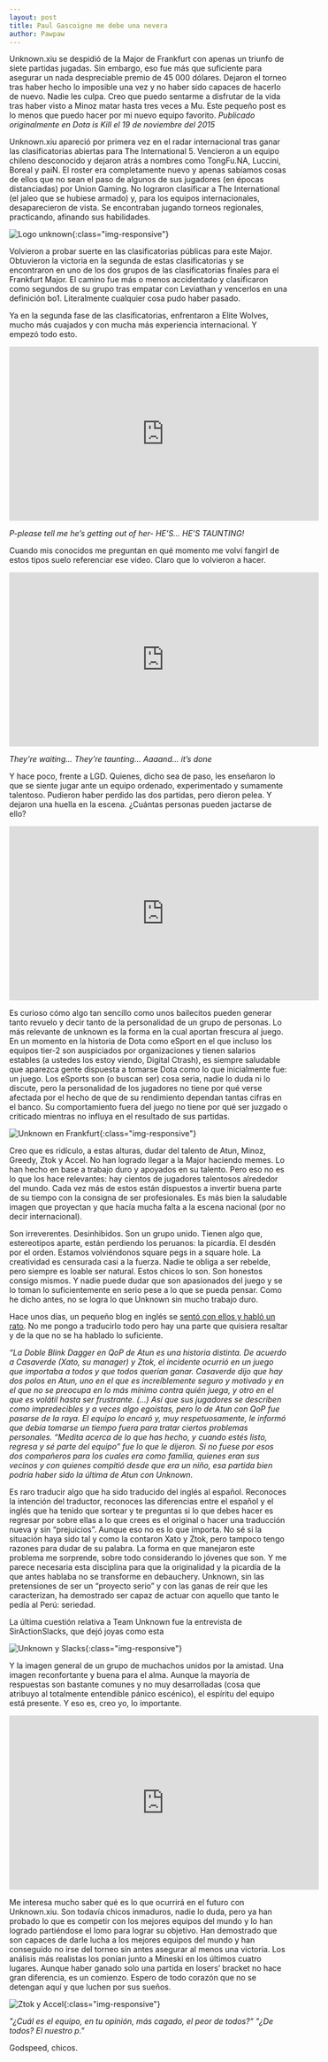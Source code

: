 ```yaml
---
layout: post
title: Paul Gascoigne me debe una nevera
author: Pawpaw
---
```


Unknown.xiu se despidió de la Major de Frankfurt con apenas un triunfo de siete partidas jugadas. Sin embargo, eso fue más que suficiente para asegurar un nada despreciable premio de 45 000 dólares. Dejaron el torneo tras haber hecho lo imposible una vez y no haber sido capaces de hacerlo de nuevo. Nadie les culpa. Creo que puedo sentarme a disfrutar de la vida tras haber visto a Minoz matar hasta tres veces a Mu. Este pequeño post es lo menos que puedo hacer por mi nuevo equipo favorito. *Publicado originalmente en Dota is Kill el 19 de noviembre del 2015*

Unknown.xiu apareció por primera vez en el radar internacional tras ganar las clasificatorias abiertas para The International 5. Vencieron a un equipo chileno desconocido y dejaron atrás a nombres como TongFu.NA, Luccini, Boreal y paiN. El roster era completamente nuevo y apenas sabíamos cosas de ellos que no sean el paso de algunos de sus jugadores (en épocas distanciadas) por Union Gaming. No lograron clasificar a The International (el jaleo que se hubiese armado) y, para los equipos internacionales, desaparecieron de vista. Se encontraban jugando torneos regionales, practicando, afinando sus habilidades.

![Logo unknown](/images/posts/unklogo.jpg){:class="img-responsive"}

Volvieron a probar suerte en las clasificatorias públicas para este Major. Obtuvieron la victoria en la segunda de estas clasificatorias y se encontraron en uno de los dos grupos de las clasificatorias finales para el Frankfurt Major. El camino fue más o menos accidentado y clasificaron como segundos de su grupo tras empatar con Leviathan y vencerlos en una definición bo1. Literalmente cualquier cosa pudo haber pasado.

Ya en la segunda fase de las clasificatorias, enfrentaron a Elite Wolves, mucho más cuajados y con mucha más experiencia internacional. Y empezó todo esto.

<iframe width="560" height="315" src="https://www.youtube.com/embed/2dBHdQVbC0U" frameborder="0" allow="accelerometer; autoplay; encrypted-media; gyroscope; picture-in-picture" allowfullscreen></iframe>

_P-please tell me he’s getting out of her- HE’S… HE’S TAUNTING!_

Cuando mis conocidos me preguntan en qué momento me volví fangirl de estos tipos suelo referenciar ese video. Claro que lo volvieron a hacer.

<iframe width="560" height="315" src="https://www.youtube.com/embed/WN9zFARmlRA" frameborder="0" allow="accelerometer; autoplay; encrypted-media; gyroscope; picture-in-picture" allowfullscreen></iframe>

_They’re waiting… They’re taunting… Aaaand… it’s done_

Y hace poco, frente a LGD. Quienes, dicho sea de paso, les enseñaron lo que se siente jugar ante un equipo ordenado, experimentado y sumamente talentoso. Pudieron haber perdido las dos partidas, pero dieron pelea. Y dejaron una huella en la escena. ¿Cuántas personas pueden jactarse de ello?

<iframe width="560" height="315" src="https://www.youtube.com/embed/aOZmJ_4k1JY" frameborder="0" allow="accelerometer; autoplay; encrypted-media; gyroscope; picture-in-picture" allowfullscreen></iframe>

Es curioso cómo algo tan sencillo como unos bailecitos pueden generar tanto revuelo y decir tanto de la personalidad de un grupo de personas. Lo más relevante de unknown es la forma en la cual aportan frescura al juego. En un momento en la historia de Dota como eSport en el que incluso los equipos tier-2 son auspiciados por organizaciones y tienen salarios estables (a ustedes los estoy viendo, Digital Ctrash), es siempre saludable que aparezca gente dispuesta a tomarse Dota como lo que inicialmente fue: un juego. Los eSports son (o buscan ser) cosa seria, nadie lo duda ni lo discute, pero la personalidad de los jugadores no tiene por qué verse afectada por el hecho de que de su rendimiento dependan tantas cifras en el banco. Su comportamiento fuera del juego no tiene por qué ser juzgado o criticado mientras no influya en el resultado de sus partidas.

![Unknown en Frankfurt](/images/posts/unkfrank.jpg){:class="img-responsive"}

Creo que es ridículo, a estas alturas, dudar del talento de Atun, Minoz, Greedy, Ztok y Accel. No han logrado llegar a la Major haciendo memes. Lo han hecho en base a trabajo duro y apoyados en su talento. Pero eso no es lo que los hace relevantes: hay cientos de jugadores talentosos alrededor del mundo. Cada vez más de estos están dispuestos a invertir buena parte de su tiempo con la consigna de ser profesionales. Es más bien la saludable imagen que proyectan y que hacía mucha falta a la escena nacional (por no decir internacional).

Son irreverentes. Desinhibidos. Son un grupo unido. Tienen algo que, estereotipos aparte, están perdiendo los peruanos: la picardía. El desdén por el orden. Estamos volviéndonos square pegs in a square hole. La creatividad es censurada casi a la fuerza. Nadie te obliga a ser rebelde, pero siempre es loable ser natural. Estos chicos lo son. Son honestos consigo mismos. Y nadie puede dudar que son apasionados del juego y se lo toman lo suficientemente en serio pese a lo que se pueda pensar. Como he dicho antes, no se logra lo que Unknown sin mucho trabajo duro.

Hace unos días, un pequeño blog en inglés se [sentó con ellos y habló un rato](http://www.26andstupid.com/2015/11/15/knowing-the-unknown-part-1-south-americas-first-dota-major-representative/). No me pongo a traducirlo todo pero hay una parte que quisiera resaltar y de la que no se ha hablado lo suficiente.

_“La Doble Blink Dagger en QoP de Atun es una historia distinta. De acuerdo a Casaverde (Xato, su manager) y Ztok, el incidente ocurrió en un juego que importaba a todos y que todos querían ganar. Casaverde dijo que hay dos polos en Atun, uno en el que es increíblemente seguro y motivado y en el que no se preocupa en lo más mínimo contra quién juega, y otro en el que es volátil hasta ser frustrante. (…) Así que sus jugadores se describen como impredecibles y a veces algo egoístas, pero lo de Atun con QoP fue pasarse de la raya. El equipo lo encaró y, muy respetuosamente, le informó que debía tomarse un tiempo fuera para tratar ciertos problemas personales. “Medita acerca de lo que has hecho, y cuando estés listo, regresa y sé parte del equipo” fue lo que le dijeron. Si no fuese por esos dos compañeros para los cuales era como familia, quienes eran sus vecinos y con quienes compitió desde que era un niño, esa partida bien podría haber sido la última de Atun con Unknown._

Es raro traducir algo que ha sido traducido del inglés al español. Reconoces la intención del traductor, reconoces las diferencias entre el español y el inglés que ha tenido que sortear y te preguntas si lo que debes hacer es regresar por sobre ellas a lo que crees es el original o hacer una traducción nueva y sin “prejuicios”. Aunque eso no es lo que importa. No sé si la situación haya sido tal y como la contaron Xato y Ztok, pero tampoco tengo razones para dudar de su palabra. La forma en que manejaron este problema me sorprende, sobre todo considerando lo jóvenes que son. Y me parece necesaria esta disciplina para que la originalidad y la picardía de la que antes hablaba no se transforme en debauchery. Unknown, sin las pretensiones de ser un “proyecto serio” y con las ganas de reír que les caracterizan, ha demostrado ser capaz de actuar con aquello que tanto le pedía al Perú: seriedad.

La última cuestión relativa a Team Unknown fue la entrevista de SirActionSlacks, que dejó joyas como esta

![Unknown y Slacks](/images/posts/unkslacks.jpg){:class="img-responsive"}

Y la imagen general de un grupo de muchachos unidos por la amistad. Una imagen reconfortante y buena para el alma. Aunque la mayoría de respuestas son bastante comunes y no muy desarrolladas (cosa que atribuyo al totalmente entendible pánico escénico), el espíritu del equipo está presente. Y eso es, creo yo, lo importante.

<iframe width="560" height="315" src="https://www.youtube.com/embed/Wocwy3wte5w" frameborder="0" allow="accelerometer; autoplay; encrypted-media; gyroscope; picture-in-picture" allowfullscreen></iframe>

Me interesa mucho saber qué es lo que ocurrirá en el futuro con Unknown.xiu. Son todavía chicos inmaduros, nadie lo duda, pero ya han probado lo que es competir con los mejores equipos del mundo y lo han logrado partiéndose el lomo para lograr su objetivo. Han demostrado que son capaces de darle lucha a los mejores equipos del mundo y han conseguido no irse del torneo sin antes asegurar al menos una victoria. Los análisis más realistas los ponían junto a Mineski en los últimos cuatro lugares. Aunque haber ganado solo una partida en losers’ bracket no hace gran diferencia, es un comienzo. Espero de todo corazón que no se detengan aquí y que luchen por sus sueños.

![Ztok y Accel](/images/posts/ztok.jpg){:class="img-responsive"}

_"¿Cuál es el equipo, en tu opinión, más cagado, el peor de todos?"_
_"¿De todos? El nuestro p."_

Godspeed, chicos.